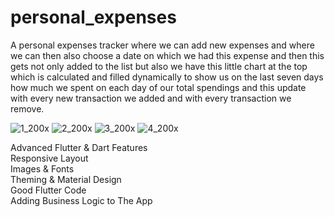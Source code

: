 # personal_expenses

A personal expenses tracker where we can add new expenses and where we can then also choose a date on which we had this expense and then this gets not only added to the list but also we have this little chart at the top which is calculated and filled dynamically to show us on the last seven days how much we spent on each day of our total spendings and this update with every new transaction we added and with every transaction we remove.

![1_200x](https://user-images.githubusercontent.com/70852067/97228676-f033bb00-17df-11eb-83b7-49ede3b8519e.png)
![2_200x](https://user-images.githubusercontent.com/70852067/97228684-f2961500-17df-11eb-8eae-c31508bcd12d.png)
![3_200x](https://user-images.githubusercontent.com/70852067/97228690-f4f86f00-17df-11eb-9444-8891aefb067a.png)
![4_200x](https://user-images.githubusercontent.com/70852067/97228700-f6c23280-17df-11eb-8976-720d275c5af1.png)

Advanced Flutter & Dart Features  
Responsive Layout  
Images & Fonts  
Theming & Material Design  
Good Flutter Code  
Adding Business Logic to The App
